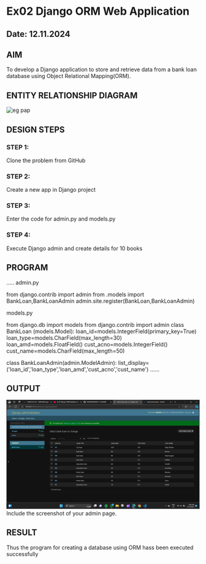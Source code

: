 # Ex02 Django ORM Web Application
## Date:  12.11.2024 

## AIM
To develop a Django application to store and retrieve data from a bank loan database using Object Relational Mapping(ORM).

## ENTITY RELATIONSHIP DIAGRAM
![eg pap](https://github.com/user-attachments/assets/d3dd9ea4-16b3-48bc-80d1-75267a023c32)



## DESIGN STEPS

### STEP 1:
Clone the problem from GitHub

### STEP 2:
Create a new app in Django project

### STEP 3:
Enter the code for admin.py and models.py

### STEP 4:
Execute Django admin and create details for 10 books

## PROGRAM
.....
admin.py

from django.contrib import admin
from .models import BankLoan,BankLoanAdmin
admin.site.register(BankLoan,BankLoanAdmin)

models.py

from django.db import models
from django.contrib import admin
class BankLoan (models.Model):
    loan_id=models.IntegerField(primary_key=True)
    loan_type=models.CharField(max_length=30)
    loan_amd=models.FloatField()
    cust_acno=models.IntegerField()
    cust_name=models.CharField(max_length=50)
 
class BankLoanAdmin(admin.ModelAdmin):
    list_display=('loan_id','loan_type','loan_amd','cust_acno','cust_name')
......

## OUTPUT
![alt text](<orm bank.png>)
Include the screenshot of your admin page.


## RESULT
Thus the program for creating a database using ORM hass been executed successfully
